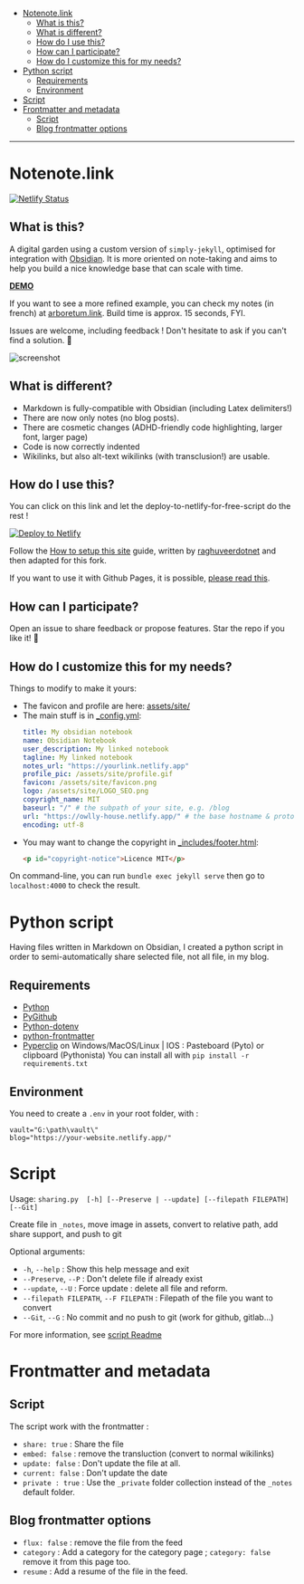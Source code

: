 - [Notenote.link](#notenotelink)
  * [What is this?](#what-is-this-)
  * [What is different?](#what-is-different-)
  * [How do I use this?](#how-do-i-use-this-)
  * [How can I participate?](#how-can-i-participate-)
  * [How do I customize this for my needs?](#how-do-i-customize-this-for-my-needs-)
- [Python script](#python-script)
  * [Requirements](#requirements)
  * [Environment](#environment)
- [Script](#script)
- [Frontmatter and metadata](#frontmatter-and-metadata)
  * [Script](#script-1)
  * [Blog frontmatter options](#blog-frontmatter-options)
---

# Notenote.link

[![Netlify Status](https://api.netlify.com/api/v1/badges/7b37d412-1240-44dd-8539-a7001465b57a/deploy-status)](https://app.netlify.com/sites/owlly-house/deploys)

## What is this?
A digital garden using a custom version of `simply-jekyll`, optimised for integration with [Obsidian](https://obsidian.md). It is more oriented on note-taking and aims to help you build a nice knowledge base that can scale with time. 

[**DEMO**](https://master--owlly-house.netlify.app/)

If you want to see a more refined example, you can check my notes (in french) at [arboretum.link](https://www.arboretum.link/). Build time is approx. 15 seconds, FYI.

Issues are welcome, including feedback ! Don't hesitate to ask if you can't find a solution. 💫

![screenshot](/assets/img/screenshot.png)

## What is different?

- Markdown is fully-compatible with Obsidian (including Latex delimiters!)
- There are now only notes (no blog posts).
- There are cosmetic changes (ADHD-friendly code highlighting, larger font, larger page)
- Code is now correctly indented
- Wikilinks, but also alt-text wikilinks (with transclusion!) are usable.

## How do I use this?

You can click on this link and let the deploy-to-netlify-for-free-script do the rest !

[![Deploy to Netlify](https://www.netlify.com/img/deploy/button.svg)](https://app.netlify.com/start/deploy?repository=https://github.com/Mara-Li/yet-another-free-publish-alternative)

Follow the [How to setup this site](https://notenote.link/notes/how-to-setup-this-site) guide, written by [raghuveerdotnet](https://github.com/raghuveerdotnet) and then adapted for this fork.

If you want to use it with Github Pages, it is possible, [please read this](https://github.com/Maxence-L/notenote.link/issues/5#issuecomment-762508069).

## How can I participate?

Open an issue to share feedback or propose features. Star the repo if you like it! 🌟

## How do I customize this for my needs?

Things to modify to make it yours:

- The favicon and profile are here: [assets/site/](assets/site)
- The main stuff is in [\_config.yml](_config.yml):
    ```yaml
    title: My obsidian notebook
    name: Obsidian Notebook
    user_description: My linked notebook
    tagline: My linked notebook
    notes_url: "https://yourlink.netlify.app"
    profile_pic: /assets/site/profile.gif
    favicon: /assets/site/favicon.png
    logo: /assets/site/LOGO_SEO.png
    copyright_name: MIT
    baseurl: "/" # the subpath of your site, e.g. /blog
    url: "https://owlly-house.netlify.app/" # the base hostname & protocol for your site, e.g. http://example.com
    encoding: utf-8
    ```
- You may want to change the copyright in [\_includes/footer.html](_includes/footer.html):
   ```html
   <p id="copyright-notice">Licence MIT</p>
   ```
On command-line, you can run `bundle exec jekyll serve` then go to `localhost:4000` to check the result.

# Python script
Having files written in Markdown on Obsidian, I created a python script in order to semi-automatically share selected file, not all file, in my blog. 

## Requirements
- [Python](https://www.python.org/)
- [PyGithub](https://github.com/PyGithub/PyGithub)
- [Python-dotenv](https://github.com/theskumar/python-dotenv)
- [python-frontmatter](https://github.com/eyeseast/python-frontmatter)
- [Pyperclip](https://github.com/asweigart/pyperclip) on Windows/MacOS/Linux | IOS : Pasteboard (Pyto) or clipboard (Pythonista)
You can install all with `pip install -r requirements.txt`

## Environment
You need to create a `.env` in your root folder, with : 
```
vault="G:\path\vault\"
blog="https://your-website.netlify.app/"
```

# Script
Usage: `sharing.py  [-h] [--Preserve | --update] [--filepath FILEPATH] [--Git]`

Create file in `_notes`, move image in assets, convert to relative path, add share support, and push to git

Optional arguments:
-  `-h`, `--help` : Show this help message and exit  
- `--Preserve`, `--P` : Don't delete file if already exist  
- `--update`, `--U` : Force update : delete all file and reform.  
- `--filepath FILEPATH`, `--F FILEPATH` : Filepath of the file you want to 
  convert  
- `--Git`, `--G` : No commit and no push to git (work for github, gitlab...) 

For more information, see [script Readme](script/README.md)

# Frontmatter and metadata
## Script
The script work with the frontmatter :
- `share: true` : Share the file
- `embed: false` : remove the transluction (convert to normal wikilinks)
- `update: false` : Don't update the file at all. 
- `current: false` : Don't update the date
- `private : true` : Use the `_private` folder collection instead of the `_notes` default folder. 

## Blog frontmatter options
- `flux: false` : remove the file from the feed
- `category` : Add a category for the category page ; `category: false` remove it from this page too.
- `resume` : Add a resume of the file in the feed. 


